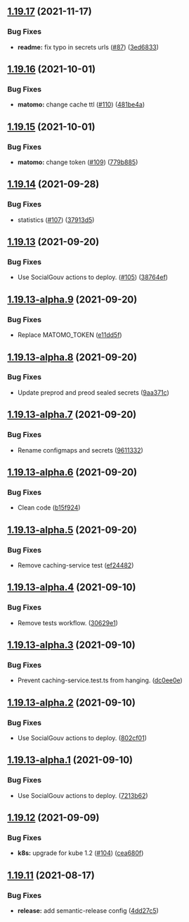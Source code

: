 ## [1.19.17](https://github.com/SocialGouv/archifiltre-statistics/compare/v1.19.16...v1.19.17) (2021-11-17)


### Bug Fixes

* **readme:** fix typo in secrets urls ([#87](https://github.com/SocialGouv/archifiltre-statistics/issues/87)) ([3ed6833](https://github.com/SocialGouv/archifiltre-statistics/commit/3ed6833e2036bd450b2663609d6efc2b4945a905))

## [1.19.16](https://github.com/SocialGouv/archifiltre-statistics/compare/v1.19.15...v1.19.16) (2021-10-01)


### Bug Fixes

* **matomo:** change cache ttl ([#110](https://github.com/SocialGouv/archifiltre-statistics/issues/110)) ([481be4a](https://github.com/SocialGouv/archifiltre-statistics/commit/481be4a5081f51d368bbffc6b35b6cb999c55729))

## [1.19.15](https://github.com/SocialGouv/archifiltre-statistics/compare/v1.19.14...v1.19.15) (2021-10-01)


### Bug Fixes

* **matomo:** change token ([#109](https://github.com/SocialGouv/archifiltre-statistics/issues/109)) ([779b885](https://github.com/SocialGouv/archifiltre-statistics/commit/779b8856c47bf9e4164455ae289ff37abea4df71))

## [1.19.14](https://github.com/SocialGouv/archifiltre-statistics/compare/v1.19.13...v1.19.14) (2021-09-28)


### Bug Fixes

* statistics ([#107](https://github.com/SocialGouv/archifiltre-statistics/issues/107)) ([37913d5](https://github.com/SocialGouv/archifiltre-statistics/commit/37913d5954283e2a9f68c91afd7cd247be2f1034))

## [1.19.13](https://github.com/SocialGouv/archifiltre-statistics/compare/v1.19.12...v1.19.13) (2021-09-20)


### Bug Fixes

* Use SocialGouv actions to deploy. ([#105](https://github.com/SocialGouv/archifiltre-statistics/issues/105)) ([38764ef](https://github.com/SocialGouv/archifiltre-statistics/commit/38764efb700a0dce55e046e3bb819f1655c69b2c))

## [1.19.13-alpha.9](https://github.com/SocialGouv/archifiltre-statistics/compare/v1.19.13-alpha.8...v1.19.13-alpha.9) (2021-09-20)


### Bug Fixes

* Replace MATOMO_TOKEN ([e11dd5f](https://github.com/SocialGouv/archifiltre-statistics/commit/e11dd5f6dc7fca3d9afd232877013cf0601dfe57))

## [1.19.13-alpha.8](https://github.com/SocialGouv/archifiltre-statistics/compare/v1.19.13-alpha.7...v1.19.13-alpha.8) (2021-09-20)


### Bug Fixes

* Update preprod and preod sealed secrets ([9aa371c](https://github.com/SocialGouv/archifiltre-statistics/commit/9aa371c207efb36e6e919946bc4d60c1b6756202))

## [1.19.13-alpha.7](https://github.com/SocialGouv/archifiltre-statistics/compare/v1.19.13-alpha.6...v1.19.13-alpha.7) (2021-09-20)


### Bug Fixes

* Rename configmaps and secrets ([9611332](https://github.com/SocialGouv/archifiltre-statistics/commit/9611332a47054c8c71774e65ed9279ab4205d0e3))

## [1.19.13-alpha.6](https://github.com/SocialGouv/archifiltre-statistics/compare/v1.19.13-alpha.5...v1.19.13-alpha.6) (2021-09-20)


### Bug Fixes

* Clean code ([b15f924](https://github.com/SocialGouv/archifiltre-statistics/commit/b15f924d72a2638d4dd5c67bb7c6bcfbe48b2f15))

## [1.19.13-alpha.5](https://github.com/SocialGouv/archifiltre-statistics/compare/v1.19.13-alpha.4...v1.19.13-alpha.5) (2021-09-20)


### Bug Fixes

* Remove caching-service test ([ef24482](https://github.com/SocialGouv/archifiltre-statistics/commit/ef24482ebc3e11bcb34a315c21f7e6c79d00cff4))

## [1.19.13-alpha.4](https://github.com/SocialGouv/archifiltre-statistics/compare/v1.19.13-alpha.3...v1.19.13-alpha.4) (2021-09-10)


### Bug Fixes

* Remove tests workflow. ([30629e1](https://github.com/SocialGouv/archifiltre-statistics/commit/30629e1cfeaa45e6b63e22c31bfccd7a5991d954))

## [1.19.13-alpha.3](https://github.com/SocialGouv/archifiltre-statistics/compare/v1.19.13-alpha.2...v1.19.13-alpha.3) (2021-09-10)


### Bug Fixes

* Prevent caching-service.test.ts from hanging. ([dc0ee0e](https://github.com/SocialGouv/archifiltre-statistics/commit/dc0ee0e582ccf79c286c505a3adf4d9cd55e4a24))

## [1.19.13-alpha.2](https://github.com/SocialGouv/archifiltre-statistics/compare/v1.19.13-alpha.1...v1.19.13-alpha.2) (2021-09-10)


### Bug Fixes

* Use SocialGouv actions to deploy. ([802cf01](https://github.com/SocialGouv/archifiltre-statistics/commit/802cf014fd3f3f8b51202a231504f2f8af977850))

## [1.19.13-alpha.1](https://github.com/SocialGouv/archifiltre-statistics/compare/v1.19.12...v1.19.13-alpha.1) (2021-09-10)


### Bug Fixes

* Use SocialGouv actions to deploy. ([7213b62](https://github.com/SocialGouv/archifiltre-statistics/commit/7213b62ffe2993d2cdfc6fd366d53cd98561784b))

## [1.19.12](https://github.com/SocialGouv/archifiltre-statistics/compare/v1.19.11...v1.19.12) (2021-09-09)


### Bug Fixes

* **k8s:** upgrade for kube 1.2 ([#104](https://github.com/SocialGouv/archifiltre-statistics/issues/104)) ([cea680f](https://github.com/SocialGouv/archifiltre-statistics/commit/cea680fd6c0564a0541f9c318138de504fea7ef5))

## [1.19.11](https://github.com/SocialGouv/archifiltre-statistics/compare/v1.19.10...v1.19.11) (2021-08-17)


### Bug Fixes

* **release:** add semantic-release config ([4dd27c5](https://github.com/SocialGouv/archifiltre-statistics/commit/4dd27c54330e40fd7ce641f14214ca1c0b53a5e2))
